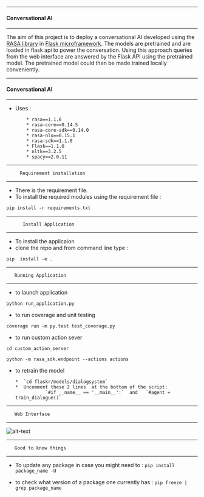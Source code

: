 ---------------------------
#### Conversational AI
---------------------------
The aim of this project is to deploy a conversational AI developed using the [RASA library](https://rasa.com/docs/rasa/core/slots/)
in  [Flask microframework](http://flask.pocoo.org/).  The models are pretrained and are loaded  in flask api to power the conversation. Using this approach queries from the web interface are answered by the Flask API using the pretrained model. The pretrained model could then be made trained locally conveniently.

---------------------------
#### Conversational AI
---------------------------
* Uses :

          * rasa==1.1.6
          * rasa-core==0.14.5
          * rasa-core-sdk==0.14.0
          * rasa-nlu==0.15.1
          * rasa-sdk==1.1.0
          * Flask==1.1.0
          * nltk==3.2.5
          * spacy==2.0.11
          
-------------------------------------

         Requirement installation
------------------------------------

* There is the requirement file. 
* To install the required modules using the requirement file :


`pip install -r requirements.txt`

-------------------------------------

          Install Application
-------------------------------------

*  To install the  applicaion 
*  clone the repo and from command line type :

`pip  install -e .`

-------------------------------------

       Running Application
-------------------------------------

*  to launch application

`python run_application.py`

* to run coverage and unit testing

`coverage run -m py.test test_coverage.py `

* to run custom action sever

`cd custom_action_server`

`python -m rasa_sdk.endpoint --actions actions`

*  to retrain the model

       *  `cd flaskr/models/dialogsystem`
       *  Uncomment these 2 lines  at the bottom of the script:
                  `#if __name__ == '__main__':`  and   `#agent = train_dialogue()`
                  
 -------------------------------------

       Web Interface
-------------------------------------                 
                  
 ![alt-text](https://github.com/adderbyte/GYM_XPLANE_ML/blob/master/images/gymXplaneDashboard.png)
    
-------------------------------------

       Good to know things 
-------------------------------------

*  To update any package in case you might need to :
`
pip install package_name -U
`


*  to check what version of a package one currently has : 
`pip freeze | grep package_name`





